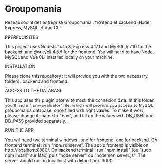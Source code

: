 # Groupomania
Réseau social de l'entreprise Groupomania : frontend et backend (Node, Express, MySQL et Vue CLI)

PREREQUISITES

This project uses NodeJs 14.15.3, Express 4.17.1 and MySQL 5.7.10 for the backend, and @vue/cli 4.5.9 for the frontend. You will need to have Node, MySQL and Vue CLI installed locally on your machine.

INSTALLATION

Please clone this repository : it will provide you with the two necessary folders : backend and frontend.

ACCESS TO THE DATABASE

This app uses the plugin dotenv to mask the connexion data. In this folder, you'll find a ".env-evaluator" file, which will provide you access to MySQL groupomania database, once filled with right values. To make it work, please change its name to ".env", and fill up the values with DB_USER and DB_PASS provided separately. .

RUN THE APP

You will need two terminal windows : one for frontend, one for backend. On frontend terminal : run "npm runserve". The app's frontend is visible on http://localhost:8080/. On backend terminal : run "npm install" (ou "sudo npm install" sur Mac) puis "node server" ou "nodemon server.js". The server should run on localhost with default port 3000.
